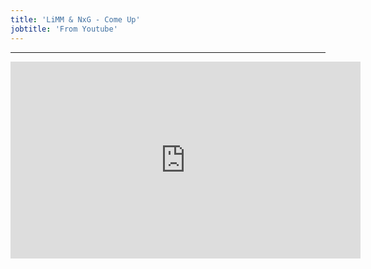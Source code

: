 ```yaml
---
title: 'LiMM & NxG - Come Up'
jobtitle: 'From Youtube'
---
```


- - -

<iframe width="560" height="315" src="https://www.youtube.com/embed/7TDvbWqJLNU" title="YouTube video player" frameborder="0" allow="accelerometer; autoplay; clipboard-write; encrypted-media; gyroscope; picture-in-picture" allowfullscreen></iframe>